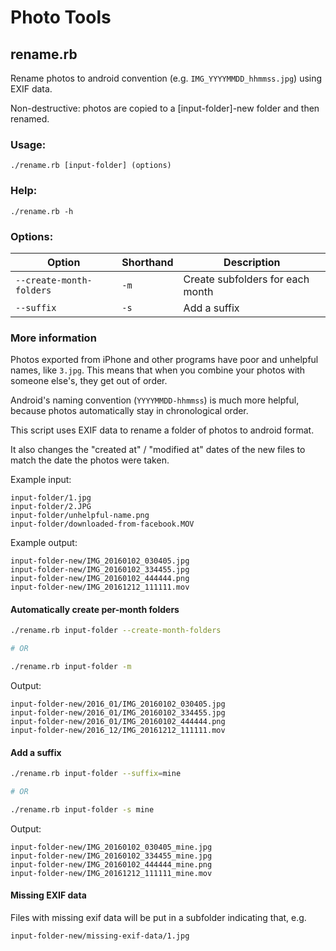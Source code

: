 # Photo Tools

## rename.rb

Rename photos to android convention (e.g. `IMG_YYYYMMDD_hhmmss.jpg`) using EXIF data.

Non-destructive: photos are copied to a [input-folder]-new folder and then renamed.

### Usage:

```
./rename.rb [input-folder] (options)
```

### Help:

```
./rename.rb -h
```

### Options:

Option | Shorthand | Description
--- | --- | ---
`--create-month-folders` | `-m` | Create subfolders for each month
`--suffix` | `-s` | Add a suffix

### More information

Photos exported from iPhone and other programs have poor and unhelpful names,
like `3.jpg`. This means that when you combine your photos with someone else's,
they get out of order.

Android's naming convention (`YYYYMMDD-hhmmss`) is much more helpful, because
photos automatically stay in chronological order.

This script uses EXIF data to rename a folder of photos to android format.

It also changes the "created at" / "modified at" dates of the new files to
match the date the photos were taken.

Example input:

```
input-folder/1.jpg
input-folder/2.JPG
input-folder/unhelpful-name.png
input-folder/downloaded-from-facebook.MOV
```

Example output:

```
input-folder-new/IMG_20160102_030405.jpg
input-folder-new/IMG_20160102_334455.jpg
input-folder-new/IMG_20160102_444444.png
input-folder-new/IMG_20161212_111111.mov
```

#### Automatically create per-month folders

```bash
./rename.rb input-folder --create-month-folders

# OR

./rename.rb input-folder -m
```

Output:

```
input-folder-new/2016_01/IMG_20160102_030405.jpg
input-folder-new/2016_01/IMG_20160102_334455.jpg
input-folder-new/2016_01/IMG_20160102_444444.png
input-folder-new/2016_12/IMG_20161212_111111.mov
```

#### Add a suffix

```bash
./rename.rb input-folder --suffix=mine

# OR

./rename.rb input-folder -s mine
```

Output:

```
input-folder-new/IMG_20160102_030405_mine.jpg
input-folder-new/IMG_20160102_334455_mine.jpg
input-folder-new/IMG_20160102_444444_mine.png
input-folder-new/IMG_20161212_111111_mine.mov
```

#### Missing EXIF data

Files with missing exif data will be put in a subfolder indicating that, e.g.

```
input-folder-new/missing-exif-data/1.jpg
```
